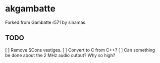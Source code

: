 # akgambatte

Forked from Gambatte r571 by sinamas.

## TODO

[ ] Remove SCons vestiges.
[ ] Convert to C from C++?
[ ] Can something be done about the 2 MHz audio output? Why so high?

